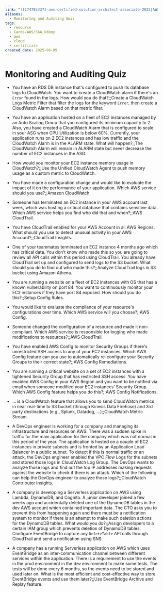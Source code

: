 ```yaml
---
link: "[[1747853373-aws-certified-solution-architect-associate-2025|AWS Certified Solution Architect Associate 2025]]"
aliases:
  - Monitoring and Auditing Quiz
tags:
  - resource
  - Cards/AWS/SAA_Udemy
  - aws
  - cloud
  - certificate
created_date: 2025-08-05
---
```

# Monitoring and Auditing Quiz
- You have an RDS DB instance that's configured to push its database logs to CloudWatch. You want to create a CloudWatch alarm if there's an `Error` found in the logs. How would you do that?;;Create a CloudWatch Logs Metric Filter that filter the logs for the keyword `Error`, then create a CloudWatch Alarm based on that metric filter.
<!--SR:!2025-08-09,3,250-->
- You have an application hosted on a fleet of EC2 instances managed by an Auto Scaling Group that you configured its minimum capacity to 2. Also, you have created a CloudWatch Alarm that is configured to scale in your ASG when CPU Utilization is below 60%. Currently, your application runs on 2 EC2 instances and has low traffic and the CloudWatch Alarm is in the ALARM state. What will happen?;;The CloudWatch Alarm will remain in ALARM state but never decrease the number of EC2 instances in the ASG.
<!--SR:!2025-08-10,4,270-->
- How would you monitor your EC2 instance memory usage in CloudWatch?;;Use the Unified CloudWatch Agent to push memory usage as a custom metric to CloudWatch.
<!--SR:!2025-08-10,4,270-->
- You have made a configuration change and would like to evaluate the impact of it on the performance of your application. Which AWS service should you use?;;Amazon CloudWatch.
<!--SR:!2025-08-10,4,270-->
- Someone has terminated an EC2 instance in your AWS account last week, which was hosting a critical database that contains sensitive data. Which AWS service helps you find who did that and when?;;AWS CloudTrail.
<!--SR:!2025-08-10,4,270-->
- You have CloudTrail enabled for your AWS Account in all AWS Regions. What should you use to detect unusual activity in your AWS Account?;;CloudTrail Insights.
<!--SR:!2025-08-10,4,270-->
- One of your teammates terminated an EC2 instance 4 months ago which has critical data. You don't know who made this so you are going to review all API calls within this period using CloudTrail. You already have CloudTrail set up and configured to send logs to the S3 bucket. What should you do to find out who made this?;;Analyze CloudTrail logs in S3 bucket using Amazon Athena.
<!--SR:!2025-08-10,4,270-->
- You are running a website on a fleet of EC2 instances with OS that has a known vulnerability on port 84. You want to continuously monitor your EC2 instances if they have port 84 exposed. How should you do this?;;Setup Config Rules.
<!--SR:!2025-08-07,1,230-->
- You would like to evaluate the compliance of your resource's configurations over time. Which AWS service will you choose?;;AWS Config.
<!--SR:!2025-08-10,4,270-->
- Someone changed the configuration of a resource and made it non-compliant. Which AWS service is responsible for logging who made modifications to resources?;;AWS CloudTrail.
<!--SR:!2025-08-10,4,270-->
- You have enabled AWS Config to monitor Security Groups if there's unrestricted SSH access to any of your EC2 instances. Which AWS Config feature can you use to automatically re-configure your Security Groups to their correct state?;;AWS Config Remediations.
<!--SR:!2025-08-10,4,270-->
- You are running a critical website on a set of EC2 instances with a tightened Security Group that has restricted SSH access. You have enabled AWS Config in your AWS Region and you want to be notified via email when someone modified your EC2 instances' Security Group. Which AWS Config feature helps you do this?;;AWS Config Notifications.
<!--SR:!2025-08-10,4,270-->
- … is a CloudWatch feature that allows you to send CloudWatch metrics in near real-time to S3 bucket (through Kinesis Data Firehose) and 3rd party destinations (e.g., Splunk, Datadog, …);;CloudWatch Metric Stream.
<!--SR:!2025-08-10,4,270-->
- A DevOps engineer is working for a company and managing its infrastructure and resources on AWS. There was a sudden spike in traffic for the main application for the company which was not normal in this period of the year. The application is hosted on a couple of EC2 instances in private subnets and is fronted by an Application Load Balancer in a public subnet. To detect if this is normal traffic or an attack, the DevOps engineer enabled the VPC Flow Logs for the subnets and stored those logs in CloudWatch Log Group. The DevOps wants to analyze those logs and find out the top IP addresses making requests against the website to check if there is an attack. Which of the following can help the DevOps engineer to analyze those logs?;;CloudWatch Contributor Insights.
<!--SR:!2025-08-09,3,250-->
- A company is developing a Serverless application on AWS using Lambda, DynamoDB, and Cognito. A junior developer joined a few weeks ago and accidentally deleted one of the DynamoDB tables in the dev AWS account which contained important data. The CTO asks you to prevent this from happening again and there must be a notification system to monitor if there is an attempt to make such deletion actions for the DynamoDB tables. What would you do?;;Assign developers to a certain IAM group which prevents deletion of DynamoDB tables. Configure EventBridge to capture any `DeleteTable` API calls through CloudTrail and send a notification using SNS.
<!--SR:!2025-08-09,3,250-->
- A company has a running Serverless application on AWS which uses EventBridge as an inter-communication channel between different services within the application. There is a requirement to use the events in the prod environment in the dev environment to make some tests. The tests will be done every 6 months, so the events need to be stored and used later on. What is the most efficient and cost-effective way to store EventBridge events and use them later?;;Use EventBridge Archive and Replay feature.
<!--SR:!2025-08-10,4,270-->





